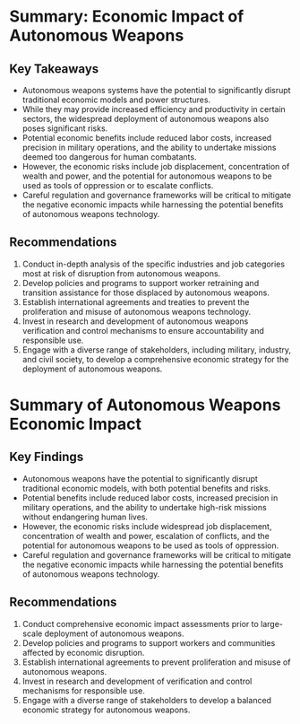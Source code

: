 # Summary: Economic Impact of Autonomous Weapons

## Key Takeaways
- Autonomous weapons systems have the potential to significantly disrupt traditional economic models and power structures.
- While they may provide increased efficiency and productivity in certain sectors, the widespread deployment of autonomous weapons also poses significant risks.
- Potential economic benefits include reduced labor costs, increased precision in military operations, and the ability to undertake missions deemed too dangerous for human combatants.
- However, the economic risks include job displacement, concentration of wealth and power, and the potential for autonomous weapons to be used as tools of oppression or to escalate conflicts.
- Careful regulation and governance frameworks will be critical to mitigate the negative economic impacts while harnessing the potential benefits of autonomous weapons technology.

## Recommendations
1. Conduct in-depth analysis of the specific industries and job categories most at risk of disruption from autonomous weapons.
2. Develop policies and programs to support worker retraining and transition assistance for those displaced by autonomous weapons.
3. Establish international agreements and treaties to prevent the proliferation and misuse of autonomous weapons technology.
4. Invest in research and development of autonomous weapons verification and control mechanisms to ensure accountability and responsible use.
5. Engage with a diverse range of stakeholders, including military, industry, and civil society, to develop a comprehensive economic strategy for the deployment of autonomous weapons.
# Summary of Autonomous Weapons Economic Impact

## Key Findings
- Autonomous weapons have the potential to significantly disrupt traditional economic models, with both potential benefits and risks.
- Potential benefits include reduced labor costs, increased precision in military operations, and the ability to undertake high-risk missions without endangering human lives.
- However, the economic risks include widespread job displacement, concentration of wealth and power, escalation of conflicts, and the potential for autonomous weapons to be used as tools of oppression.
- Careful regulation and governance frameworks will be critical to mitigate the negative economic impacts while harnessing the potential benefits of autonomous weapons technology.

## Recommendations
1. Conduct comprehensive economic impact assessments prior to large-scale deployment of autonomous weapons.
2. Develop policies and programs to support workers and communities affected by economic disruption.
3. Establish international agreements to prevent proliferation and misuse of autonomous weapons.
4. Invest in research and development of verification and control mechanisms for responsible use.
5. Engage with a diverse range of stakeholders to develop a balanced economic strategy for autonomous weapons.
